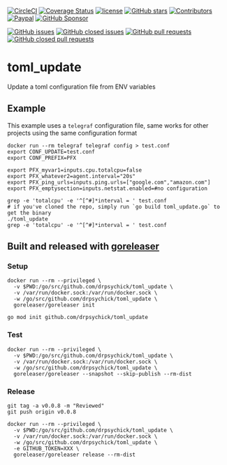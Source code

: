 [![CircleCI](https://img.shields.io/circleci/build/github/DrPsychick/toml_update)](https://app.circleci.com/pipelines/github/DrPsychick/toml_update)
[![Coverage Status](https://coveralls.io/repos/github/DrPsychick/toml_update/badge.svg?branch=main)](https://coveralls.io/github/DrPsychick/toml_update?branch=master)
[![license](https://img.shields.io/github/license/drpsychick/toml_update.svg)](https://github.com/drpsychick/toml_update/blob/master/LICENSE)
[![GitHub stars](https://img.shields.io/github/stars/drpsychick/toml_update.svg)](https://github.com/drpsychick/toml_update)
[![Contributors](https://img.shields.io/github/contributors/drpsychick/toml_update.svg)](https://github.com/drpsychick/toml_update/graphs/contributors)
[![Paypal](https://img.shields.io/badge/donate-paypal-00457c.svg?logo=paypal)](https://www.paypal.com/cgi-bin/webscr?cmd=_s-xclick&hosted_button_id=FTXDN7LCDWUEA&source=url)
[![GitHub Sponsor](https://img.shields.io/badge/github-sponsor-blue?logo=github)](https://github.com/sponsors/DrPsychick)

[![GitHub issues](https://img.shields.io/github/issues/drpsychick/toml_update.svg)](https://github.com/drpsychick/toml_update/issues)
[![GitHub closed issues](https://img.shields.io/github/issues-closed/drpsychick/toml_update.svg)](https://github.com/drpsychick/toml_update/issues?q=is%3Aissue+is%3Aclosed)
[![GitHub pull requests](https://img.shields.io/github/issues-pr/drpsychick/toml_update.svg)](https://github.com/drpsychick/toml_update/pulls)
[![GitHub closed pull requests](https://img.shields.io/github/issues-pr-closed/drpsychick/toml_update.svg)](https://github.com/drpsychick/toml_update/pulls?q=is%3Apr+is%3Aclosed)

# toml_update
Update a toml configuration file from ENV variables

## Example
This example uses a `telegraf` configuration file, same works for other projects using the same configuration format
```shell
docker run --rm telegraf telegraf config > test.conf
export CONF_UPDATE=test.conf
export CONF_PREFIX=PFX

export PFX_myvar1=inputs.cpu.totalcpu=false
export PFX_whatever2=agent.interval="20s"
export PFX_ping_urls=inputs.ping.urls=["google.com","amazon.com"]
export PFX_emptysection=inputs.netstat.enabled=#no configuration

grep -e 'totalcpu' -e '^[^#]*interval = ' test.conf
# if you've cloned the repo, simply run `go build toml_update.go` to get the binary
./toml_update
grep -e 'totalcpu' -e '^[^#]*interval = ' test.conf
```

## Built and released with [goreleaser](https://goreleaser.com)
### Setup
```shell
docker run --rm --privileged \
  -v $PWD:/go/src/github.com/drpsychick/toml_update \
  -v /var/run/docker.sock:/var/run/docker.sock \
  -w /go/src/github.com/drpsychick/toml_update \
  goreleaser/goreleaser init
  
go mod init github.com/drpsychick/toml_update
```

### Test
```shell
docker run --rm --privileged \
  -v $PWD:/go/src/github.com/drpsychick/toml_update \
  -v /var/run/docker.sock:/var/run/docker.sock \
  -w /go/src/github.com/drpsychick/toml_update \
  goreleaser/goreleaser --snapshot --skip-publish --rm-dist
```

### Release
```shell
git tag -a v0.0.8 -m "Reviewed"
git push origin v0.0.8

docker run --rm --privileged \
  -v $PWD:/go/src/github.com/drpsychick/toml_update \
  -v /var/run/docker.sock:/var/run/docker.sock \
  -w /go/src/github.com/drpsychick/toml_update \
  -e GITHUB_TOKEN=XXX \
  goreleaser/goreleaser release --rm-dist
```
